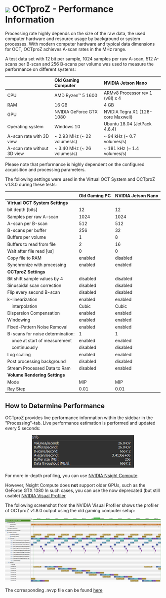  # <img style="vertical-align:middle" img src="../../images/octproz_icon.png" width="64"> OCTproZ - Performance Information

Processing rate highly depends on the size of the raw data, the used computer hardware and resource usage by background or system processes. With modern computer hardware and typical data dimensions for OCT, OCTproZ achieves A-scan rates in the MHz range.

A test data set with 12 bit per sample, 1024 samples per raw A-scan, 512 A-scans per B-scan and 256 B-scans per volume was used to measure the performance on different systems:

| |**Old Gaming Computer**|**NVIDIA Jetson Nano**|
|:-----|:-----|:-----|
|CPU|AMD Ryzen™ 5 1600|ARMv8 Processor rev 1 (v8l) x 4|
|RAM|16 GB|4 GB|
|GPU|NVIDIA GeForce GTX 1080|NVIDIA Tegra X1 (128-core Maxwell)|
|Operating system|Windows 10|Ubuntu 18.04 (JetPack 4.6.4)|
|A-scan rate with 3D view|~ 2.93 MHz (~ 22 volumes/s)|~ 94 kHz (~ 0.7 volumes/s)|
|A-scan rate without 3D view|~ 3.40 MHz (~ 26 volumes/s)|~ 181 kHz (~ 1.4 volumes/s)|


Please note that performance is highly dependent on the configured acquisition and processing parameters.

The following settings were used in the Virtual OCT System and OCTproZ v.1.8.0 during these tests:

| |**Old Gaming PC**|**NVIDIA Jetson Nano**|
|:-----|:-----|:-----|
|**Virtual OCT System Settings**| | |
|bit depth [bits]|12|12|
|Samples per raw A-scan|1024|1024|
|A-scan per B-scan|512|512|
|B-scans per buffer|256|32|
|Buffers per volume|1|8|
|Buffers to read from file|2|16|
|Wait after file read [us]|0|0|
|Copy file to RAM|enabled|disabled|
|Synchronize with processing|enabled|enabled|
|**OCTproZ Settings**| | |
|Bit shift sample values by 4|disabled|disabled|
|Sinusoidal scan correction|disabled|disabled|
|Flip every second B-scan|disabled|disabled|
|k-linearization|enabled|enabled|
|&emsp;interpolation|Cubic|Cubic|
|Dispersion Compensation|enabled|enabled|
|Windowing|enabled|enabled|
|Fixed-Pattern Noise Removal|enabled|enabled|
|B-scans for noise determination:|1|1|
|&emsp;once at start of measurement|enabled|enabled|
|&emsp;continuously|disabled|disabled|
|Log scaling|enabled|enabled|
|Post processing background |disabled|disabled|
|Stream Processed Data to Ram|disabled|enabled|
|**Volume Rendering Settings**| | |
|Mode|MIP|MIP|
|Ray Step|0.01|0.01|




How to Determine Performance
--------
 OCTproZ provides live performance information within the sidebar in the "Processing"-tab. Live performance estimation is performed and updated every 5 seconds:
<p align="center">
  <img src="20250504_performance_v180_gtx1080\20250504_octproz_v180_info_screenshot.png" >
</p>

For more in-depth profiling, you can use [NVIDIA Nsight Compute](https://developer.nvidia.com/nsight-compute). 
 
However, Nsight Compute does **not** support older GPUs, such as the GeForce GTX 1080 In such cases, you can use the now deprecated (but still usable) [NVIDIA Visual Profiler](https://developer.nvidia.com/nvidia-visual-profiler) 

The following screenshot from the NVIDIA Visual Profiler shows the profiler of OCTproZ v1.8.0 output using the old gaming computer setup:

 <p align="center">
  <img src="20250504_performance_v180_gtx1080\20250504_octproz_v180_old_gaming_pc_screenshot.png" >
</p>

The corresponding .nvvp file can be found [here](20250504_performance_v180_gtx1080\20250504_octproz_v180_old_gaming_pc.nvvp)
